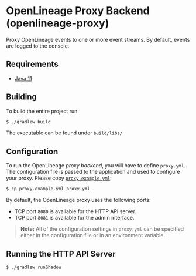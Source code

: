 # OpenLineage Proxy Backend (openlineage-proxy)

Proxy OpenLineage events to one or more event streams. By default, events are logged to the console.  

## Requirements

* [Java 11](https://openjdk.java.net/install)

## Building

To build the entire project run:

```bash
$ ./gradlew build
```

The executable can be found under `build/libs/`

## Configuration

To run the OpenLineage _proxy backend_, you will have to define `proxy.yml`. The configuration file is passed to the application and used to configure your proxy. Please copy [`proxy.example.yml`](proxy.example.yml):

```bash
$ cp proxy.example.yml proxy.yml
```

By default, the OpenLineage proxy uses the following ports:

* TCP port `8080` is available for the HTTP API server.
* TCP port `8081` is available for the admin interface.

> **Note:** All of the configuration settings in `proxy.yml` can be specified either in the configuration file or in an environment variable.

## Running the HTTP API Server

```bash
$ ./gradlew runShadow
```



